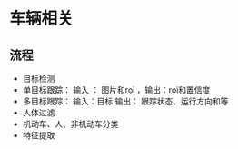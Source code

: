 # 车辆相关

## 流程
- 目标检测
- 单目标跟踪： 输入 ： 图片和roi ，输出：roi和置信度
- 多目标跟踪： 输入：目标 输出： 跟踪状态、运行方向和等
- 人体过滤
- 机动车、人、非机动车分类
- 特征提取
